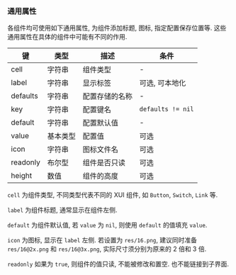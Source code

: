 ### 通用属性

各组件均可使用如下通用属性, 为组件添加标题, 图标, 指定配置保存位置等. 这些通用属性在具体的组件中可能有不同的作用.

|键|类型|描述|条件|
|---|---|---|---|
|cell|字符串|组件类型|\-|
|label|字符串|显示标签|可选, 可本地化|
|defaults|字符串|配置存储的名称|\-|
|key|字符串|配置键名|`defaults != nil`|
|default|字符串|配置默认值|\-|
|value|基本类型|配置值|可选|
|icon|字符串|图标文件名|可选|
|readonly|布尔型|组件是否只读|可选|
|height|数值|组件的高度|可选|

`cell` 为组件类型, 不同类型代表不同的 XUI 组件, 如 `Button`, `Switch`, `Link` 等. 

`label` 为组件标题, 通常显示在组件左侧. 

`default` 为组件默认值, 若 `value` 为 `nil`, 则使用 `default` 的值填充 `value`. 

`icon` 为图标, 显示在 `label` 左侧. 若设置为 `res/16.png`, 建议同时准备 `res/16@2x.png` 和 `res/16@3x.png`, 实际尺寸须分别为原来的 2 倍和 3 倍. 

`readonly` 如果为 `true`, 则组件的值只读, 不能被修改和置空. 也不能链接到子界面. 

